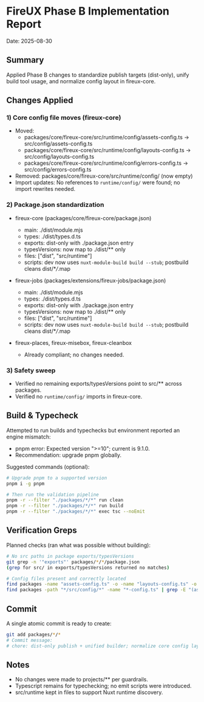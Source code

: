 # FireUX Phase B Implementation Report

Date: 2025-08-30

## Summary

Applied Phase B changes to standardize publish targets (dist-only), unify build tool usage, and normalize config layout in fireux-core.

## Changes Applied

### 1) Core config file moves (fireux-core)

- Moved:
  - packages/core/fireux-core/src/runtime/config/assets-config.ts → src/config/assets-config.ts
  - packages/core/fireux-core/src/runtime/config/layouts-config.ts → src/config/layouts-config.ts
  - packages/core/fireux-core/src/runtime/config/errors-config.ts → src/config/errors-config.ts
- Removed: packages/core/fireux-core/src/runtime/config/ (now empty)
- Import updates: No references to `runtime/config/` were found; no import rewrites needed.

### 2) Package.json standardization

- fireux-core (packages/core/fireux-core/package.json)
  - main: ./dist/module.mjs
  - types: ./dist/types.d.ts
  - exports: dist-only with ./package.json entry
  - typesVersions: now map to ./dist/\*\* only
  - files: ["dist", "src/runtime"]
  - scripts: dev now uses `nuxt-module-build build --stub`; postbuild cleans dist/\*_/_.map

- fireux-jobs (packages/extensions/fireux-jobs/package.json)
  - main: ./dist/module.mjs
  - types: ./dist/types.d.ts
  - exports: dist-only with ./package.json entry
  - typesVersions: now map to ./dist/\*\* only
  - files: ["dist", "src/runtime"]
  - scripts: dev now uses `nuxt-module-build build --stub`; postbuild cleans dist/\*_/_.map

- fireux-places, fireux-misebox, fireux-cleanbox
  - Already compliant; no changes needed.

### 3) Safety sweep

- Verified no remaining exports/typesVersions point to src/\*\* across packages.
- Verified no `runtime/config/` imports in fireux-core.

## Build & Typecheck

Attempted to run builds and typechecks but environment reported an engine mismatch:

- pnpm error: Expected version ">=10"; current is 9.1.0.
- Recommendation: upgrade pnpm globally.

Suggested commands (optional):

```bash
# Upgrade pnpm to a supported version
pnpm i -g pnpm

# Then run the validation pipeline
pnpm -r --filter "./packages/*/*" run clean
pnpm -r --filter "./packages/*/*" run build
pnpm -r --filter "./packages/*/*" exec tsc --noEmit
```

## Verification Greps

Planned checks (ran what was possible without building):

```bash
# No src paths in package exports/typesVersions
git grep -n '"exports"' packages/*/*/package.json
(grep for src/ in exports/typesVersions returned no matches)

# Config files present and correctly located
find packages -name "assets-config.ts" -o -name "layouts-config.ts" -o -name "errors-config.ts"
find packages -path "*/src/config/*" -name "*-config.ts" | grep -E "(assets|layouts|errors)"
```

## Commit

A single atomic commit is ready to create:

```bash
git add packages/*/*
# Commit message:
# chore: dist-only publish + unified builder; normalize core config layout (assets/layouts/errors under src/config)
```

## Notes

- No changes were made to projects/\*\* per guardrails.
- Typescript remains for typechecking; no emit scripts were introduced.
- src/runtime kept in files to support Nuxt runtime discovery.
